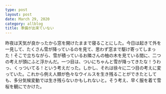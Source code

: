 ```yaml
---
type: post
layout: post
date: March 29, 2020
category: allblog
title: 準備が出来ていない
---
```

昨夜は天気が良かったから窓を開けたままで寝ることにした。今日は起きて外を一見して、たくさん雪が降っているのを見て、思わず窓まで駆け寄ってしまった！そこで立ちながら、雪が積っているお隣さんの柚の木を見ている間に、二つの考えが頭にふと浮かんだ。一つ目は、ついにちゃんと雪が降ってきたな！うわっ、くっついてる！という考えだった。しかし、それは徐々に二つ目の考えに変っていた。これから例え人類が色々なウイルスを生き残ることができたとしても、多分気候変動では生き残らないかもしれないと。そう考え、早く服を着て雪桜を観にでかけた。
